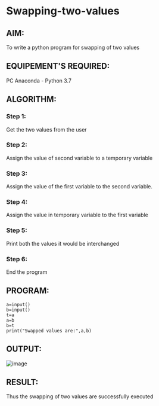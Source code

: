 # Swapping-two-values
## AIM:
To write a python program for swapping of two values
## EQUIPEMENT'S REQUIRED: 
PC
Anaconda - Python 3.7
## ALGORITHM: 
### Step 1:
Get the two values from the user
### Step 2: 
Assign the value of second variable to a temporary variable 
### Step 3: 
Assign the value of the first variable to the second variable.
### Step 4:  
Assign the value in temporary variable to the first variable
### Step 5: 
Print both the values it would be interchanged
### Step 6: 
End the program
## PROGRAM:
~~~
a=input()
b=input()
t=a
a=b
b=t
print("Swapped values are:",a,b)
~~~

## OUTPUT:
![image](https://github.com/Sheetalshee/Swapping-two-values/assets/144979107/a3157993-e142-4e8c-a683-730e8b040d4e)





## RESULT:
Thus the swapping of two values are successfully executed



